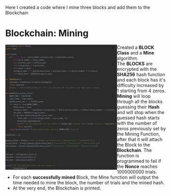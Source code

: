 Here I created a code where I mine three blocks and add them to the Blockchain
# Blockchain: Mining
<img src="https://github.com/Relor91/Lorenzo_Portfolio/blob/main/images/Blockchain/BlockchainMining/BlockchainMining.JPG" alt="drawing" width="350" align="left"/><p>
* Created a **BLOCK Class** and a **Mine** algorithm.
* The **BLOCKS** are encrypted with the **SHA256** hash function and each block has it's difficulty increased by 1 starting from 4 zeros.
* **Mining** will loop through all the blocks guessing their **Hash** and will stop when the guessed hash starts with the number of zeros previously set by the Mining Function, after that it will attach the Block to the **Blockchain**. The function is programmed to fail if the **Nonce** reaches 1000000000 trials.
* For each **successfully mined** Block, the Mine function will output the time needed to mine the block, the number of trials and the mined hash.
* At the very end, the Blockchain is printed.<p>
